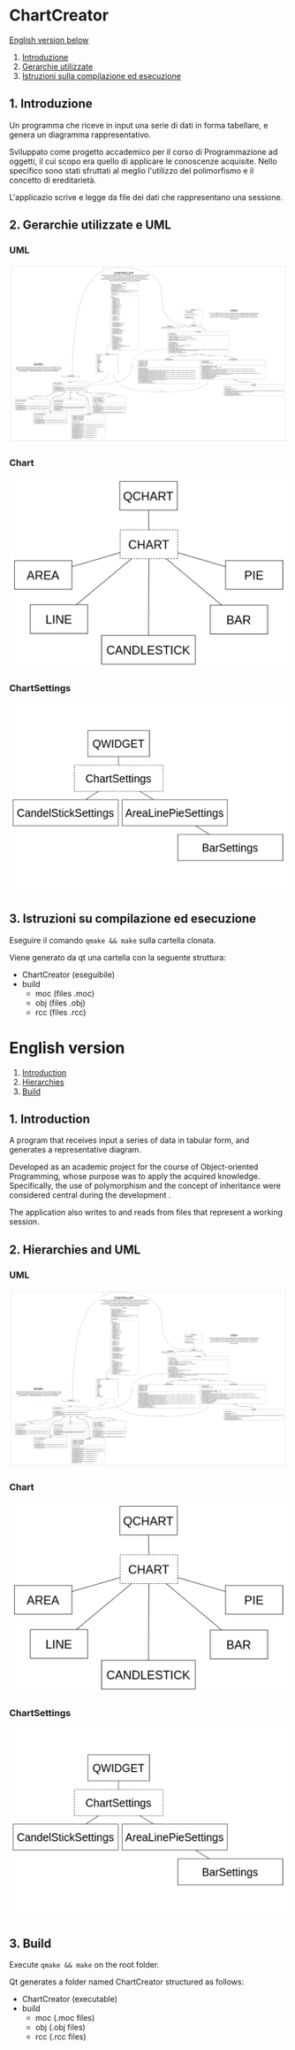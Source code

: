 # ChartCreator

[English version below](#english-version)

1. [Introduzione](#1-introduzione)
2. [Gerarchie utilizzate](#2-gerarchie-utilizzate)
3. [Istruzioni sulla compilazione ed esecuzione](#3-istruzioni-su-compilazione-ed-esecuzione)

## 1. Introduzione

Un programma che riceve in input una serie di dati in forma tabellare, e genera un diagramma rappresentativo.

Sviluppato come progetto accademico per il corso di Programmazione ad oggetti, il cui scopo era quello di applicare le conoscenze acquisite. Nello specifico sono stati sfruttati al meglio l'utilizzo del polimorfismo e il concetto di ereditarietà.

L'applicazio scrive e legge da file dei dati che rappresentano una sessione.

## 2. Gerarchie utilizzate e UML

### UML

![UML generale](images/ProjectUML.svg "UML di tutta l'applicazione")

### Chart

![Immagine della gerarchia chart](images/ChartsFamily.png "Gerarchia dei Charts")

### ChartSettings

![Immagine della gerarchia chart settings](images/ChartSettingsFamily.png "Gerarchia delle Chart Settings")

## 3. Istruzioni su compilazione ed esecuzione

Eseguire il comando `qmake && make` sulla cartella clonata.

Viene generato da qt una cartella con la seguente struttura:

- ChartCreator (eseguibile)
- build
  - moc (files .moc)
  - obj (files .obj)
  - rcc (files .rcc)

# English version

1. [Introduction](#1-introduction)
2. [Hierarchies](#2-hierarchies)
3. [Build](#3-build)

## 1. Introduction

A program that receives input a series of data in tabular form, and generates a representative diagram.

Developed as an academic project for the course of Object-oriented Programming, whose purpose was to apply the acquired knowledge. Specifically, the use of polymorphism and the concept of inheritance were considered central during the development .

The application also writes to and reads from files that represent a working session.

## 2. Hierarchies and UML

### UML

![Application UML](images/ProjectUML.svg "Application UML")

### Chart

![Chart hierarchy](images/ChartsFamily.png "Chart hierarchy")

### ChartSettings

![Chart settings hierarchy](images/ChartSettingsFamily.png "Chart settings hierarchy")

## 3. Build

Execute `qmake && make` on the root folder.

Qt generates a folder named ChartCreator structured as follows:

- ChartCreator (executable)
- build
  - moc (.moc files)
  - obj (.obj files)
  - rcc (.rcc files)
